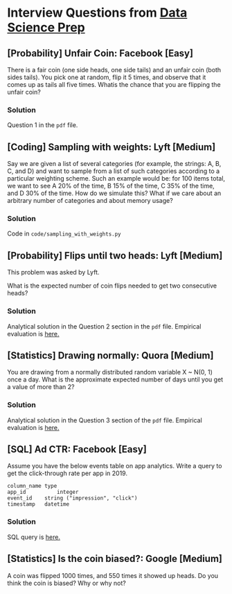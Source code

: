 # Interview Questions from [Data Science Prep](https://datascienceprep.com/)

## [Probability] Unfair Coin: Facebook [Easy]

There is a fair coin (one side heads, one side tails) and an unfair coin (both sides tails). You pick one at random, flip it 5 times, and observe that it comes up as tails all five times.  Whatis the chance that you are flipping the unfair coin? 

### Solution 
Question 1 in the `pdf` file.

## [Coding] Sampling with weights: Lyft [Medium]

Say we are given a list of several categories
(for example, the strings: A, B, C, and D) and want to sample from a
list of such categories according to a particular weighting scheme.
Such an example would be: for 100 items total,
we want to see A 20% of the time, B 15% of the time, C 35% of the time,
and D 30% of the time. How do we simulate this?
What if we care about an arbitrary number of categories and about memory usage?

### Solution 
Code in `code/sampling_with_weights.py` 

## [Probability] Flips until two heads: Lyft [Medium]

This problem was asked by Lyft.

What is the expected number of coin flips needed to get two consecutive heads?

### Solution 

Analytical solution in the Question 2 section in the `pdf` file. Empirical evaluation is [here.](https://github.com/adijo/data-science-prep/blob/master/code/expected_flips_two_heads.py)


## [Statistics] Drawing normally: Quora [Medium]

You are drawing from a normally distributed random variable X ~ N(0, 1) once a day. What is the approximate expected number of days until you get a value of more than 2?

### Solution
Analytical solution in the Question 3 section of the `pdf` file. Empirical evaluation is [here.](https://github.com/adijo/data-science-prep/blob/master/code/expected_days_normal_distribution.py)

## [SQL] Ad CTR: Facebook [Easy]
Assume you have the below events table on app analytics. Write a query to get the click-through rate per app in 2019.
```sqlite-sql
column_name	type
app_id	        integer
event_id	string ("impression", "click")
timestamp	datetime
```

### Solution
SQL query is [here.](https://github.com/adijo/data-science-prep/blob/master/code/ctr_calculation.sql)

## [Statistics] Is the coin biased?: Google [Medium]
A coin was flipped 1000 times, and 550 times it showed up heads. Do you think the coin is biased? Why or why not?

